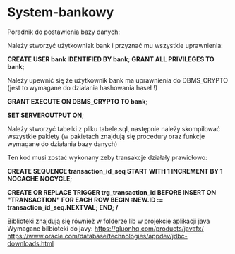 # System-bankowy

Poradnik do postawienia bazy danych:

Należy stworzyć użytkowniak bank i przyznać mu wszystkie uprawnienia:

**CREATE USER bank IDENTIFIED BY bank**;
**GRANT ALL PRIVILEGES TO bank**;

Należy upewnić się że użytkownik bank ma uprawnienia do DBMS_CRYPTO (jest to wymagane do działania hashowania haseł !)

**GRANT EXECUTE ON DBMS_CRYPTO TO bank**;

**SET SERVEROUTPUT ON**;

Należy stworzyć tabelki z pliku tabele.sql, następnie należy skompilować wszystkie pakiety (w pakietach znajdują się procedury oraz funkcje wymagane do działania bazy danych)



Ten kod musi zostać wykonany żeby transakcje działały prawidłowo:

**CREATE SEQUENCE transaction_id_seq
START WITH 1
INCREMENT BY 1
NOCACHE
NOCYCLE**;

**CREATE OR REPLACE TRIGGER trg_transaction_id
BEFORE INSERT ON "TRANSACTION"
FOR EACH ROW
BEGIN
    :NEW.ID := transaction_id_seq.NEXTVAL;
END;
/**



Biblioteki znajdują się również w folderze lib w projekcie aplikacji java
Wymagane bilbioteki do javy:
https://gluonhq.com/products/javafx/
https://www.oracle.com/database/technologies/appdev/jdbc-downloads.html

